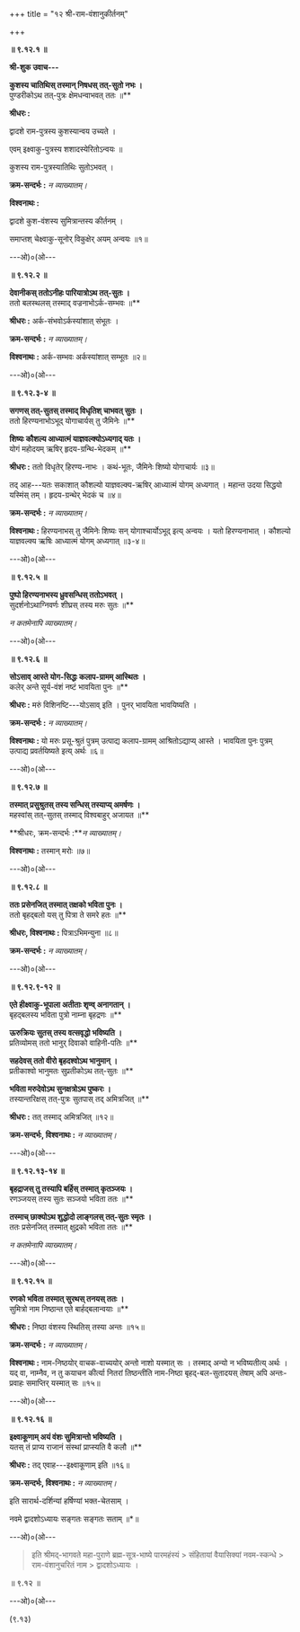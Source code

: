+++
title = "१२ श्री-राम-वंशानुकीर्तनम्"

+++

**॥ ९.१२.१ ॥**

**श्री-शुक उवाच---**

**कुशस्य चातिथिस् तस्मान् निषधस् तत्-सुतो नभः ।**  
पुण्डरीकोऽथ तत्-पुत्रः क्षेमधन्वाभवत् ततः ॥**

**श्रीधरः :**

द्वादशे राम-पुत्रस्य कुशस्यान्वय उच्यते ।

एवम् इक्ष्वाकु-पुत्रस्य शशादस्येरितोऽन्वयः ॥

कुशस्य राम-पुत्रस्यातिथिः सुतोऽभवत् ।

**क्रम-सन्दर्भः :** *न व्याख्यातम्।*

**विश्वनाथः :**

द्वादशे कुश-वंशस्य सुमित्रान्तस्य कीर्तनम् ।

समाप्तश् चेक्ष्वाकु-सूनोर् विकुक्षेर् अयम् अन्वयः ॥१॥

---ओ)०(ओ---

**॥ ९.१२.२ ॥**

**देवानीकस् ततोऽनीहः पारियात्रोऽथ तत्-सुतः ।**  
ततो बलस्थलस् तस्माद् वज्रनाभोऽर्क-सम्भवः ॥**

**श्रीधरः :** अर्क-संभवोऽर्कस्यांशात् संभूतः ।

**क्रम-सन्दर्भः :** *न व्याख्यातम्।*

**विश्वनाथः :** अर्क-सम्भवः अर्कस्यांशात् सम्भूतः ॥२॥

---ओ)०(ओ---

**॥ ९.१२.३-४ ॥**

**सगणस् तत्-सुतस् तस्माद् विधृतिश् चाभवत् सुतः ।**  
ततो हिरण्यनाभोऽभूद् योगाचार्यस् तु जैमिनेः ॥**

**शिष्यः कौशल्य आध्यात्मं याज्ञवल्क्योऽध्यगाद् यतः ।**  
योगं महोदयम् ऋषिर् हृदय-ग्रन्थि-भेदकम् ॥**

**श्रीधरः :** ततो विधृतेर् हिरण्य-नाभः । कथं-भूतः, जैमिनेः शिष्यो योगाचार्यः ॥३॥

तद् आह---यतः सकाशात् कौशल्यो याज्ञवल्क्य-ऋषिर् आध्यात्मं योगम् अध्यगात् । महान्त उदया सिद्धयो यस्मिंस् तम् । हृदय-ग्रन्थेर् भेदकं च ॥४॥

**क्रम-सन्दर्भः :** *न व्याख्यातम्।*

**विश्वनाथः :** हिरण्यनाभस् तु जैमिनेः शिष्यः सन् योगाश्चार्योऽभूद् इत्य् अन्वयः । यतो हिरण्यनाभात् । कौशल्यो याज्ञवल्क्य ऋषिः आध्यात्मं योगम् अध्यगात् ॥३-४॥

---ओ)०(ओ---

**॥ ९.१२.५ ॥**

**पुष्पो हिरण्यनाभस्य ध्रुवसन्धिस् ततोऽभवत् ।**  
सुदर्शनोऽथाग्निवर्णः शीघ्रस् तस्य मरुः सुतः ॥**

*न कतमेनापि व्याख्यातम्।*

---ओ)०(ओ---

**॥ ९.१२.६ ॥**

**सोऽसाव् आस्ते योग-सिद्धः कलाप-ग्रामम् आस्थितः ।**  
कलेर् अन्ते सूर्य-वंशं नष्टं भावयिता पुनः ॥**

**श्रीधरः :** मरुं विशिनष्टि---योऽसाव् इति । पुनर् भावयिता भावयिष्यति ।

**क्रम-सन्दर्भः :** *न व्याख्यातम्।*

**विश्वनाथः :** यो मरुः प्रसू-श्रुतं पुत्रम् उत्पाद्य कलाप-ग्रामम् आश्रितोऽद्याप्य् आस्ते । भावयिता पुनः पुत्रम् उत्पाद्य प्रवर्तयिष्यते इत्य् अर्थः ॥६॥

---ओ)०(ओ---

**॥ ९.१२.७ ॥**

**तस्मात् प्रसुश्रुतस् तस्य सन्धिस् तस्याप्य् अमर्षणः ।**  
महस्वांस् तत्-सुतस् तस्माद् विश्वबाहुर् अजायत ॥**

**श्रीधरः, क्रम-सन्दर्भः :***न व्याख्यातम्।*

**विश्वनाथः :** तस्मान् मरोः ॥७॥

---ओ)०(ओ---

**॥ ९.१२.८ ॥**

**ततः प्रसेनजित् तस्मात् तक्षको भविता पुनः ।**  
ततो बृहद्बलो यस् तु पित्रा ते समरे हतः ॥**

**श्रीधरः, विश्वनाथः :** पित्राऽभिमन्युना ॥८॥

**क्रम-सन्दर्भः :** *न व्याख्यातम्।*

---ओ)०(ओ---

**॥ ९.१२.९-१२ ॥**

**एते हीक्ष्वाकु-भूपाला अतीताः शृण्व् अनागतान् ।**  
बृहद्बलस्य भविता पुत्रो नाम्ना बृहद्रणः ॥**

**ऊरुक्रियः सुतस् तस्य वत्सवृद्धो भविष्यति ।**  
प्रतिव्योमस् ततो भानुर् दिवाको वाहिनी-पतिः ॥**

**सहदेवस् ततो वीरो बृहदश्वोऽथ भानुमान् ।**  
प्रतीकाश्वो भानुमतः सुप्रतीकोऽथ तत्-सुतः ॥**

**भविता मरुदेवोऽथ सुनक्षत्रोऽथ पुष्करः ।**  
तस्यान्तरिक्षस् तत्-पुत्रः सुतपास् तद् अमित्रजित् ॥**

**श्रीधरः :** तत् तस्माद् अमित्रजित् ॥१२॥

**क्रम-सन्दर्भः, विश्वनाथः :** *न व्याख्यातम्।*

---ओ)०(ओ---

**॥ ९.१२.१३-१४ ॥**

**बृहद्राजस् तु तस्यापि बर्हिस् तस्मात् कृतञ्जयः ।**  
रणञ्जयस् तस्य सुतः सञ्जयो भविता ततः ॥**

**तस्माच् छाक्योऽथ शुद्धोदो लाङ्गलस् तत्-सुतः स्मृतः ।**  
ततः प्रसेनजित् तस्मात् क्षुद्रको भविता ततः ॥**

*न कतमेनापि व्याख्यातम्।*

---ओ)०(ओ---

**॥ ९.१२.१५ ॥**

**रणको भविता तस्मात् सुरथस् तनयस् ततः ।**  
सुमित्रो नाम निष्ठान्त एते बार्हद्बलान्वयाः ॥**

**श्रीधरः :** निष्ठा वंशस्य स्थितिस् तस्या अन्तः ॥१५॥

**क्रम-सन्दर्भः :** *न व्याख्यातम्।*

**विश्वनाथः :** नाम-निष्ठयोर् वाचक-वाच्ययोर् अन्तो नाशो यस्मात् सः । तस्माद् अन्यो न भविष्यतीत्य् अर्थः । यद् वा, नाम्नैव, न तु कयाचन कीर्त्या नितरां तिष्ठन्तीति नाम-निष्ठा बृहद्-बल-सुतादयस् तेषाम् अपि अन्तः-प्रवाहः समाप्तिर् यस्मात् सः ॥१५॥

---ओ)०(ओ---

**॥ ९.१२.१६ ॥**

**इक्ष्वाकूणाम् अयं वंशः सुमित्रान्तो भविष्यति ।**  
यतस् तं प्राप्य राजानं संस्थां प्राप्स्यति वै कलौ ॥**

**श्रीधरः :** तद् एवाह---इक्ष्वाकूणाम् इति ॥१६॥

**क्रम-सन्दर्भः, विश्वनाथः :** *न व्याख्यातम्।*

इति सारार्थ-दर्शिन्यां हर्षिण्यां भक्त-चेतसाम् ।

नवमे द्वादशोऽध्यायः सङ्गतः सङ्गतः सताम् ॥\*॥

---ओ)०(ओ---

> इति श्रीमद्-भागवते महा-पुराणे ब्रह्म-सूत्र-भाष्ये पारमहंस्यं > संहितायां वैयासिक्यां नवम-स्कन्धे >
> राम-वंशानुचरितं नाम >
> द्वादशोऽध्यायः ।

॥ ९.१२ ॥

---ओ)०(ओ---

(९.१३)


